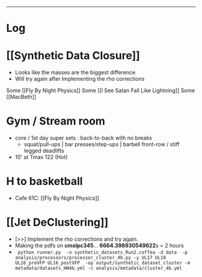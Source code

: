 

---

# Log

# [[Synthetic Data Closure]]
- Looks like the masses are the biggest difference 
- Will try again after Implementing the rho corrections


Some [[Fly By Night Physics]]
Some [[I See Satan Fall Like Lightning]]
Some [[MacBeth]]

# Gym / Stream room
- core / 1st day super sets : back-to-back with no breaks
	- squat/pull-ups | bar presses/step-ups | barbell front-row / stiff legged deadlifts
- 10' at Tmax 122 (Hot)

# H to basketball
- Cafe 61C: [[Fly By Night Physics]]

# [[Jet DeClustering]]
 - [>>] Implement the rho corrections and try again.
- Making the pdfs on **cmslpc345**... **6664.398930549622**s = 2 hours
- ` python runner.py  -o synthetic_datasets_Run2.coffea -d data  -p analysis/processors/processor_cluster_4b.py -y UL17 UL18 UL16_preVFP UL16_postVFP  -op output/synthetic_dataset_cluster -m metadata/datasets_HH4b.yml -c analysis/metadata/cluster_4b.yml`